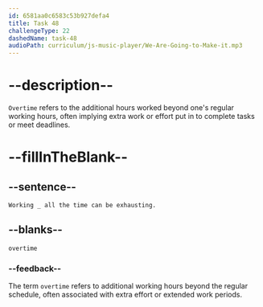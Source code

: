 ```yaml
---
id: 6581aa0c6583c53b927defa4
title: Task 48
challengeType: 22
dashedName: task-48
audioPath: curriculum/js-music-player/We-Are-Going-to-Make-it.mp3
---
```


<!--
AUDIO REFERENCE: 
Alice: Working overtime all the time can be draining.
-->

# --description--

`Overtime` refers to the additional hours worked beyond one's regular working hours, often implying extra work or effort put in to complete tasks or meet deadlines.

# --fillInTheBlank--

## --sentence--

`Working _ all the time can be exhausting.`

## --blanks--

`overtime`

### --feedback--

The term `overtime` refers to additional working hours beyond the regular schedule, often associated with extra effort or extended work periods.
